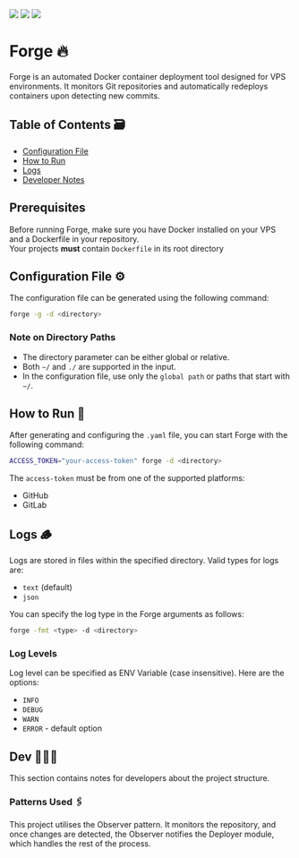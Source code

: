 <div align="left">
  <img src="https://img.shields.io/badge/golang-242424?logo=go&style=for-the-badge&logoColor=00ADD8"/>
  <img src="https://img.shields.io/badge/github-242424?logo=github&style=for-the-badge&logoColor=ffffff"/>
  <img src="https://img.shields.io/badge/gitlab-242424?logo=gitlab&style=for-the-badge&logoColor=FC6D26"/>
</div>

# Forge 🔥

Forge is an automated Docker container deployment tool designed for VPS environments.
It monitors Git repositories and automatically redeploys containers upon detecting new commits.

## Table of Contents 🗃️

- [Configuration File](#configuration-file-)
- [How to Run](#how-to-run-)
- [Logs](#logs-)
- [Developer Notes](#dev-)

## Prerequisites

Before running Forge, make sure you have Docker installed on your VPS and a Dockerfile in your repository.  
Your projects **must** contain `Dockerfile` in its root directory

## Configuration File ⚙️

The configuration file can be generated using the following command:

```sh
forge -g -d <directory>
```

### Note on Directory Paths

- The directory parameter can be either global or relative.
- Both `~/` and `./` are supported in the input.
- In the configuration file, use only the `global path` or paths that start with `~/`.

## How to Run 🐉

After generating and configuring the `.yaml` file, you can start Forge with the following command:

```sh
ACCESS_TOKEN="your-access-token" forge -d <directory>
```

The `access-token` must be from one of the supported platforms:

- GitHub
- GitLab

## Logs 🪵

Logs are stored in files within the specified directory. Valid types for logs are:

- `text` (default)
- `json`

You can specify the log type in the Forge arguments as follows:

```sh
forge -fmt <type> -d <directory>
```

### Log Levels

Log level can be specified as ENV Variable (case insensitive). Here are the options:

- `INFO`
- `DEBUG`
- `WARN`
- `ERROR` - default option

## Dev 🧑🏻‍💻

This section contains notes for developers about the project structure.

### Patterns Used 🖇️

This project utilises the Observer pattern. It monitors the repository, and once changes are detected, the Observer notifies the Deployer module, which handles the rest of the process.
